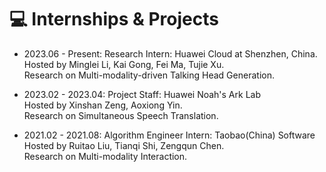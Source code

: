 # 💻 Internships & Projects
- 2023.06 - Present: Research Intern: Huawei Cloud at Shenzhen, China.
<br />Hosted by Minglei Li, Kai Gong, Fei Ma, Tujie Xu.
<br />Research on Multi-modality-driven Talking Head Generation.

- 2023.02 - 2023.04: Project Staff: Huawei Noah's Ark Lab
<br />Hosted by Xinshan Zeng, Aoxiong Yin.
<br />Research on Simultaneous Speech Translation.
      
- 2021.02 - 2021.08: Algorithm Engineer Intern: Taobao(China) Software
<br />Hosted by Ruitao Liu, Tianqi Shi, Zengqun Chen.
<br />Research on Multi-modality Interaction.
